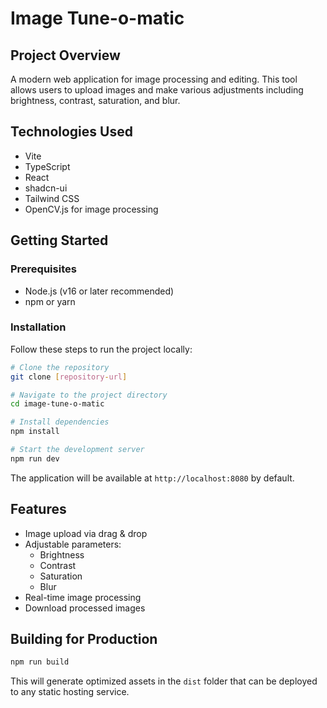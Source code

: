 
# Image Tune-o-matic

## Project Overview

A modern web application for image processing and editing. This tool allows users to upload images and make various adjustments including brightness, contrast, saturation, and blur.

## Technologies Used

- Vite
- TypeScript
- React
- shadcn-ui
- Tailwind CSS
- OpenCV.js for image processing

## Getting Started

### Prerequisites

- Node.js (v16 or later recommended)
- npm or yarn

### Installation

Follow these steps to run the project locally:

```sh
# Clone the repository
git clone [repository-url]

# Navigate to the project directory
cd image-tune-o-matic

# Install dependencies
npm install

# Start the development server
npm run dev
```

The application will be available at `http://localhost:8080` by default.

## Features

- Image upload via drag & drop
- Adjustable parameters:
  - Brightness
  - Contrast
  - Saturation
  - Blur
- Real-time image processing
- Download processed images

## Building for Production

```sh
npm run build
```

This will generate optimized assets in the `dist` folder that can be deployed to any static hosting service.
